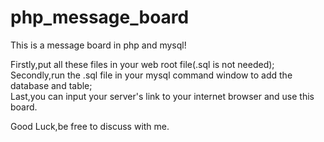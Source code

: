 # php_message_board  
This is a message board in php and mysql!  
  
Firstly,put all these files in your web root file(.sql is not needed);  
Secondly,run the .sql file in your mysql command window to add the database and table;  
Last,you can input your server's link to your internet browser and use this board.  
  
Good Luck,be free to discuss with me.  
